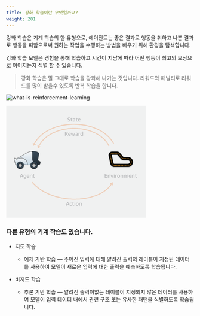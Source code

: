 ```yaml
---
title: 강화 학습이란 무엇일까요?
weight: 201
---
```


강화 학습은 기계 학습의 한 유형으로, 에이전트는 좋은 결과로 행동을 취하고 나쁜 결과로 행동을 피함으로써 원하는 작업을 수행하는 방법을 배우기 위해 환경을 탐색합니다.

강화 학습 모델은 경험을 통해 학습하고 시간이 지남에 따라 어떤 행동이 최고의 보상으로 이어지는지 식별 할 수 있습니다.

> 강화 학습은 말 그대로 학습을 강화해 나가는 것입니다. 리워드와 패널티로 리워드를 많이 받을수 있도록 반복 학습을 합니다.

![what-is-reinforcement-learning](../images/001-001.png)

<img src=./images/001-001.png>

### 다른 유형의 기계 학습도 있습니다.

* 지도 학습
  * 예제 기반 학습 — 주어진 입력에 대해 알려진 출력의 레이블이 지정된 데이터를 사용하여 모델이 새로운 입력에 대한 출력을 예측하도록 학습됩니다.

* 비지도 학습
  * 추론 기반 학습 — 알려진 출력이없는 레이블이 지정되지 않은 데이터를 사용하여 모델이 입력 데이터 내에서 관련 구조 또는 유사한 패턴을 식별하도록 학습됩니다.
